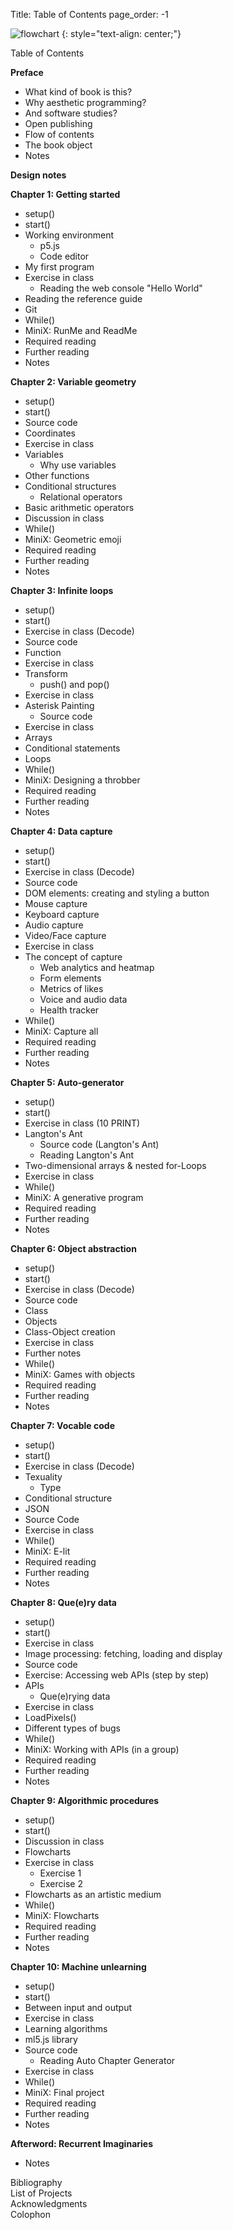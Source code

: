 Title: Table of Contents
page_order: -1

![flowchart](TOC.svg)
{: style="text-align: center;"}

Table of Contents

**Preface**
  - What kind of book is this?
  - Why aesthetic programming?
  - And software studies?
  - Open publishing
  - Flow of contents
  - The book object
  - Notes

**Design notes**

**Chapter 1: Getting started**
  - setup()
  - start()
  - Working environment
    - p5.js
    - Code editor
  - My first program
  - Exercise in class
    - Reading the web console "Hello World"
  - Reading the reference guide
  - Git
  - While()
  - MiniX: RunMe and ReadMe
  - Required reading
  - Further reading
  - Notes

**Chapter 2: Variable geometry**
  - setup()
  - start()
  - Source code
  - Coordinates
  -  Exercise in class
  - Variables
    - Why use variables
  - Other functions
  - Conditional structures
    - Relational operators
  - Basic arithmetic operators
  - Discussion in class
  - While()
  - MiniX: Geometric emoji
  - Required reading
  - Further reading
  - Notes

**Chapter 3: Infinite loops**
  - setup()
  - start()
  - Exercise in class (Decode)
  - Source code
  - Function
  - Exercise in class
  - Transform
    - push() and pop()
  - Exercise in class  
  - Asterisk Painting
    - Source code
  - Exercise in class
  - Arrays
  - Conditional statements
  - Loops
  - While()
  - MiniX: Designing a throbber
  - Required reading
  - Further reading
  - Notes

**Chapter 4: Data capture**
  - setup()
  - start()
  - Exercise in class (Decode)
  - Source code
  - DOM elements: creating and styling a button
  - Mouse capture
  - Keyboard capture
  - Audio capture
  - Video/Face capture
  - Exercise in class
  - The concept of capture
    - Web analytics and heatmap
    - Form elements
    - Metrics of likes
    - Voice and audio data
    - Health tracker
  - While()
  - MiniX: Capture all
  - Required reading
  - Further reading
  - Notes

**Chapter 5: Auto-generator**
  - setup()
  - start()
  - Exercise in class (10 PRINT)
  - Langton's Ant
    - Source code (Langton's Ant)
    - Reading Langton's Ant
  - Two-dimensional arrays & nested for-Loops
  - Exercise in class
  - While()
  - MiniX: A generative program
  - Required reading
  - Further reading
  - Notes

**Chapter 6: Object abstraction**
  - setup()
  - start()
  - Exercise in class (Decode)
  - Source code
  - Class
  - Objects
  - Class-Object creation
  - Exercise in class
  - Further notes
  - While()
  - MiniX: Games with objects
  - Required reading
  - Further reading
  - Notes

**Chapter 7: Vocable code**
  - setup()
  - start()
  - Exercise in class (Decode)
  - Texuality
    - Type
  - Conditional structure
  - JSON
  - Source Code
  - Exercise in class
  - While()
  - MiniX: E-lit
  - Required reading
  - Further reading
  - Notes

**Chapter 8: Que(e)ry data**
  - setup()
  - start()
  - Exercise in class
  - Image processing: fetching, loading and display
  - Source code
  - Exercise: Accessing web APIs (step by step)
  - APIs
    - Que(e)rying data
  - Exercise in class
  - LoadPixels()
  - Different types of bugs
  - While()
  - MiniX: Working with APIs (in a group)
  - Required reading
  - Further reading
  - Notes

**Chapter 9: Algorithmic procedures**
  - setup()
  - start()
  - Discussion in class
  - Flowcharts
  - Exercise in class
    - Exercise 1
    - Exercise 2
  - Flowcharts as an artistic medium
  - While()
  - MiniX: Flowcharts
  - Required reading
  - Further reading
  - Notes

**Chapter 10: Machine unlearning**
  - setup()
  - start()
  - Between input and output
  - Exercise in class
  - Learning algorithms
  - ml5.js library
  - Source code
    - Reading Auto Chapter Generator
  - Exercise in class
  - While()
  - MiniX: Final project
  - Required reading
  - Further reading
  - Notes

**Afterword: Recurrent Imaginaries**
  - Notes

Bibliography <br>
List of Projects <br>
Acknowledgments<br>
Colophon
